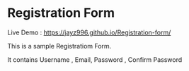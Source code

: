 # Registration Form


Live Demo : https://jayz996.github.io/Registration-form/


This is a sample Registratiom Form.

It contains Username , Email, Password , Confirm Password
